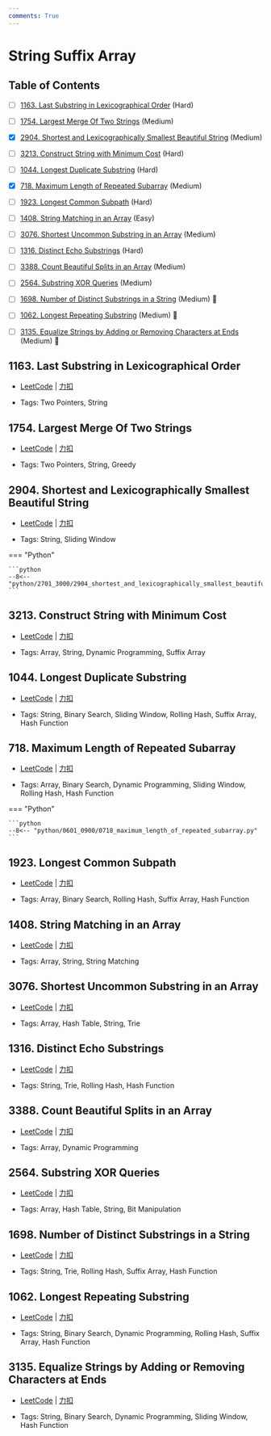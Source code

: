 ```yaml
---
comments: True
---
```


# String Suffix Array

## Table of Contents

- [ ] [1163. Last Substring in Lexicographical Order](#1163-last-substring-in-lexicographical-order) (Hard)
- [ ] [1754. Largest Merge Of Two Strings](#1754-largest-merge-of-two-strings) (Medium)
- [x] [2904. Shortest and Lexicographically Smallest Beautiful String](#2904-shortest-and-lexicographically-smallest-beautiful-string) (Medium)
- [ ] [3213. Construct String with Minimum Cost](#3213-construct-string-with-minimum-cost) (Hard)
- [ ] [1044. Longest Duplicate Substring](#1044-longest-duplicate-substring) (Hard)
- [x] [718. Maximum Length of Repeated Subarray](#718-maximum-length-of-repeated-subarray) (Medium)
- [ ] [1923. Longest Common Subpath](#1923-longest-common-subpath) (Hard)
- [ ] [1408. String Matching in an Array](#1408-string-matching-in-an-array) (Easy)
- [ ] [3076. Shortest Uncommon Substring in an Array](#3076-shortest-uncommon-substring-in-an-array) (Medium)
- [ ] [1316. Distinct Echo Substrings](#1316-distinct-echo-substrings) (Hard)
- [ ] [3388. Count Beautiful Splits in an Array](#3388-count-beautiful-splits-in-an-array) (Medium)
- [ ] [2564. Substring XOR Queries](#2564-substring-xor-queries) (Medium)
- [ ] [1698. Number of Distinct Substrings in a String](#1698-number-of-distinct-substrings-in-a-string) (Medium) 👑
- [ ] [1062. Longest Repeating Substring](#1062-longest-repeating-substring) (Medium) 👑
- [ ] [3135. Equalize Strings by Adding or Removing Characters at Ends](#3135-equalize-strings-by-adding-or-removing-characters-at-ends) (Medium) 👑


## 1163. Last Substring in Lexicographical Order

-    [LeetCode](https://leetcode.com/problems/last-substring-in-lexicographical-order/) | [力扣](https://leetcode.cn/problems/last-substring-in-lexicographical-order/)

-   Tags: Two Pointers, String



## 1754. Largest Merge Of Two Strings

-    [LeetCode](https://leetcode.com/problems/largest-merge-of-two-strings/) | [力扣](https://leetcode.cn/problems/largest-merge-of-two-strings/)

-   Tags: Two Pointers, String, Greedy



## 2904. Shortest and Lexicographically Smallest Beautiful String

-    [LeetCode](https://leetcode.com/problems/shortest-and-lexicographically-smallest-beautiful-string/) | [力扣](https://leetcode.cn/problems/shortest-and-lexicographically-smallest-beautiful-string/)

-   Tags: String, Sliding Window

=== "Python"

    ```python
    --8<-- "python/2701_3000/2904_shortest_and_lexicographically_smallest_beautiful_string.py"
    ```



## 3213. Construct String with Minimum Cost

-    [LeetCode](https://leetcode.com/problems/construct-string-with-minimum-cost/) | [力扣](https://leetcode.cn/problems/construct-string-with-minimum-cost/)

-   Tags: Array, String, Dynamic Programming, Suffix Array



## 1044. Longest Duplicate Substring

-    [LeetCode](https://leetcode.com/problems/longest-duplicate-substring/) | [力扣](https://leetcode.cn/problems/longest-duplicate-substring/)

-   Tags: String, Binary Search, Sliding Window, Rolling Hash, Suffix Array, Hash Function



## 718. Maximum Length of Repeated Subarray

-    [LeetCode](https://leetcode.com/problems/maximum-length-of-repeated-subarray/) | [力扣](https://leetcode.cn/problems/maximum-length-of-repeated-subarray/)

-   Tags: Array, Binary Search, Dynamic Programming, Sliding Window, Rolling Hash, Hash Function

=== "Python"

    ```python
    --8<-- "python/0601_0900/0718_maximum_length_of_repeated_subarray.py"
    ```



## 1923. Longest Common Subpath

-    [LeetCode](https://leetcode.com/problems/longest-common-subpath/) | [力扣](https://leetcode.cn/problems/longest-common-subpath/)

-   Tags: Array, Binary Search, Rolling Hash, Suffix Array, Hash Function



## 1408. String Matching in an Array

-    [LeetCode](https://leetcode.com/problems/string-matching-in-an-array/) | [力扣](https://leetcode.cn/problems/string-matching-in-an-array/)

-   Tags: Array, String, String Matching



## 3076. Shortest Uncommon Substring in an Array

-    [LeetCode](https://leetcode.com/problems/shortest-uncommon-substring-in-an-array/) | [力扣](https://leetcode.cn/problems/shortest-uncommon-substring-in-an-array/)

-   Tags: Array, Hash Table, String, Trie



## 1316. Distinct Echo Substrings

-    [LeetCode](https://leetcode.com/problems/distinct-echo-substrings/) | [力扣](https://leetcode.cn/problems/distinct-echo-substrings/)

-   Tags: String, Trie, Rolling Hash, Hash Function



## 3388. Count Beautiful Splits in an Array

-    [LeetCode](https://leetcode.com/problems/count-beautiful-splits-in-an-array/) | [力扣](https://leetcode.cn/problems/count-beautiful-splits-in-an-array/)

-   Tags: Array, Dynamic Programming



## 2564. Substring XOR Queries

-    [LeetCode](https://leetcode.com/problems/substring-xor-queries/) | [力扣](https://leetcode.cn/problems/substring-xor-queries/)

-   Tags: Array, Hash Table, String, Bit Manipulation



## 1698. Number of Distinct Substrings in a String

-    [LeetCode](https://leetcode.com/problems/number-of-distinct-substrings-in-a-string/) | [力扣](https://leetcode.cn/problems/number-of-distinct-substrings-in-a-string/)

-   Tags: String, Trie, Rolling Hash, Suffix Array, Hash Function



## 1062. Longest Repeating Substring

-    [LeetCode](https://leetcode.com/problems/longest-repeating-substring/) | [力扣](https://leetcode.cn/problems/longest-repeating-substring/)

-   Tags: String, Binary Search, Dynamic Programming, Rolling Hash, Suffix Array, Hash Function



## 3135. Equalize Strings by Adding or Removing Characters at Ends

-    [LeetCode](https://leetcode.com/problems/equalize-strings-by-adding-or-removing-characters-at-ends/) | [力扣](https://leetcode.cn/problems/equalize-strings-by-adding-or-removing-characters-at-ends/)

-   Tags: String, Binary Search, Dynamic Programming, Sliding Window, Hash Function



